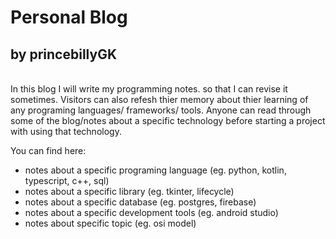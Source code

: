 # Personal Blog
## by princebillyGK
<br>
In this blog I will write my programming notes. so that I can revise it sometimes. Visitors can also refesh thier memory about thier learning of any programing languages/ frameworks/ tools. Anyone can read through some of the blog/notes about a specific technology before starting a project with using that technology. 

You can find here:
- notes about a specific programing language (eg. python, kotlin, typescript, c++, sql)
- notes about a specific library (eg. tkinter, lifecycle)
- notes about a specific database (eg. postgres, firebase)
- notes about a specific development tools (eg. android studio)
- notes about specific topic (eg. osi model)


